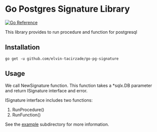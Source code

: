 # Go Postgres Signature Library
[![Go Reference](https://pkg.go.dev/badge/github.com/elvin-tacirzade/go-pg-signature.svg)](https://pkg.go.dev/github.com/elvin-tacirzade/go-pg-signature)

This library provides to run procedure and function for postgresql
## Installation
```
go get -u github.com/elvin-tacirzade/go-pg-signature
```
## Usage
We call NewSignature function. This function takes a *sqlx.DB parameter and return ISignature interface and error.

ISignature interface includes two functions:
1. RunProcedure()
2. RunFunction()

See the [example](https://github.com/elvin-tacirzade/go-pg-signature/tree/main/example) subdirectory for more information.
